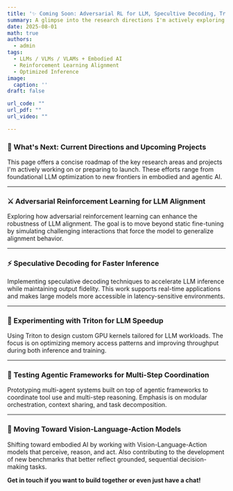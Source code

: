 ```yaml
---
title: '✨ Coming Soon: Adversarial RL for LLM, Specultive Decoding, Triton Kernels, and more ...'
summary: A glimpse into the research directions I'm actively exploring. From accelerating LLMs to building multi-modal intelligent agents. This is what's coming next.
date: 2025-08-01
math: true
authors:
  - admin
tags:
  - LLMs / VLMs / VLAMs + Embodied AI
  - Reinforcement Learning Alignment
  - Optimized Inference
image:
  caption: ''
draft: false

url_code: ""
url_pdf: ""
url_video: ""

---
```


### 🚧 What's Next: Current Directions and Upcoming Projects

This page offers a concise roadmap of the key research areas and projects I'm actively working on or preparing to launch. These efforts range from foundational LLM optimization to new frontiers in embodied and agentic AI.

---

### ⚔️ Adversarial Reinforcement Learning for LLM Alignment
Exploring how adversarial reinforcement learning can enhance the robustness of LLM alignment. The goal is to move beyond static fine-tuning by simulating challenging interactions that force the model to generalize alignment behavior.

---

### ⚡ Speculative Decoding for Faster Inference
Implementing speculative decoding techniques to accelerate LLM inference while maintaining output fidelity. This work supports real-time applications and makes large models more accessible in latency-sensitive environments.

---

### 🔧 Experimenting with Triton for LLM Speedup
Using Triton to design custom GPU kernels tailored for LLM workloads. The focus is on optimizing memory access patterns and improving throughput during both inference and training.

---

### 🧠 Testing Agentic Frameworks for Multi-Step Coordination
Prototyping multi-agent systems built on top of agentic frameworks to coordinate tool use and multi-step reasoning. Emphasis is on modular orchestration, context sharing, and task decomposition.

---

### 🦾 Moving Toward Vision-Language-Action Models
Shifting toward embodied AI by working with Vision-Language-Action models that perceive, reason, and act. Also contributing to the development of new benchmarks that better reflect grounded, sequential decision-making tasks.

**Get in touch if you want to build together or even just have a chat!**